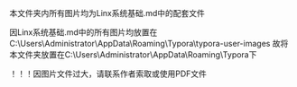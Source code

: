 本文件夹内所有图片均为Linx系统基础.md中的配套文件

因Linx系统基础.md中的所有图片均放置在C:\Users\Administrator\AppData\Roaming\Typora\typora-user-images
故将本文件夹放置在C:\Users\Administrator\AppData\Roaming\Typora下


！！！因图片文件过大，请联系作者索取或使用PDF文件
